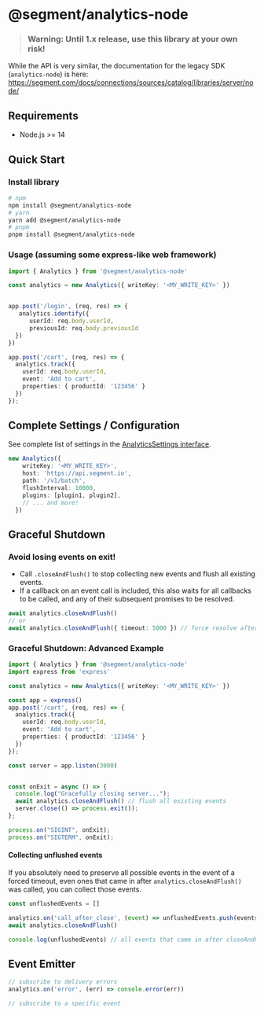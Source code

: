 # @segment/analytics-node
> ### Warning: Until 1.x release, use this library at your own risk!
While the API is very similar, the documentation for the legacy SDK (`analytics-node`) is here: https://segment.com/docs/connections/sources/catalog/libraries/server/node/

## Requirements
- Node.js >= 14

## Quick Start
### Install library
```bash
# npm
npm install @segment/analytics-node
# yarn
yarn add @segment/analytics-node
# pnpm
pnpm install @segment/analytics-node
```

### Usage (assuming some express-like web framework)
```ts
import { Analytics } from '@segment/analytics-node'

const analytics = new Analytics({ writeKey: '<MY_WRITE_KEY>' })


app.post('/login', (req, res) => {
   analytics.identify({
      userId: req.body.userId,
      previousId: req.body.previousId
  })
})

app.post('/cart', (req, res) => {
  analytics.track({
    userId: req.body.userId,
    event: 'Add to cart',
    properties: { productId: '123456' }
  })
});
```

## Complete Settings / Configuration
See complete list of settings in the [AnalyticsSettings interface](src/app/settings.ts).
```ts
new Analytics({
    writeKey: '<MY_WRITE_KEY>',
    host: 'https://api.segment.io',
    path: '/v1/batch',
    flushInterval: 10000,
    plugins: [plugin1, plugin2],
    // ... and more!
  })

```

## Graceful Shutdown
### Avoid losing events on exit!
 * Call `.closeAndFlush()` to stop collecting new events and flush all existing events.
  * If a callback on an event call is included, this also waits for all callbacks to be called, and any of their subsequent promises to be resolved.
```ts
await analytics.closeAndFlush()
// or
await analytics.closeAndFlush({ timeout: 5000 }) // force resolve after 5000ms
```
### Graceful Shutdown: Advanced Example
```ts
import { Analytics } from '@segment/analytics-node'
import express from 'express'

const analytics = new Analytics({ writeKey: '<MY_WRITE_KEY>' })

const app = express()
app.post('/cart', (req, res) => {
  analytics.track({
    userId: req.body.userId,
    event: 'Add to cart',
    properties: { productId: '123456' }
  })
});

const server = app.listen(3000)


const onExit = async () => {
  console.log("Gracefully closing server...");
  await analytics.closeAndFlush() // flush all existing events
  server.close(() => process.exit());
};

process.on("SIGINT", onExit);
process.on("SIGTERM", onExit);
```

#### Collecting unflushed events
If you absolutely need to preserve all possible events in the event of a forced timeout, even ones that came in after  `analytics.closeAndFlush()` was called, you can collect those events.
```ts
const unflushedEvents = []

analytics.on('call_after_close', (event) => unflushedEvents.push(events))
await analytics.closeAndFlush()

console.log(unflushedEvents) // all events that came in after closeAndFlush was called

```


## Event Emitter
```ts
// subscribe to delivery errors
analytics.on('error', (err) => console.error(err))

// subscribe to a specific event
